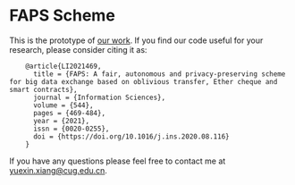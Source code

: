 # FAPS Scheme

This is the prototype of [our work](https://www.sciencedirect.com/science/article/abs/pii/S0020025520308823). If you find our code useful for your research, please consider citing it as:

        @article{LI2021469,
          title = {FAPS: A fair, autonomous and privacy-preserving scheme for big data exchange based on oblivious transfer, Ether cheque and smart contracts},
          journal = {Information Sciences},
          volume = {544},
          pages = {469-484},
          year = {2021},
          issn = {0020-0255},
          doi = {https://doi.org/10.1016/j.ins.2020.08.116}
        }

If you have any questions please feel free to contact me at yuexin.xiang@cug.edu.cn.

